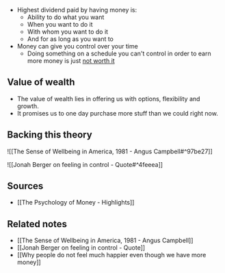 - Highest dividend paid by having money is:
	- Ability to do what you want
	- When you want to do it
	- With whom you want to do it
	- And for as long as you want to
- Money can give you control over your time
	- Doing something on a schedule you can't control in order to earn more money is just <u>not worth it</u>

## Value of wealth
- The value of wealth lies in offering us with options, flexibility and growth.
- It promises us to one day purchase more stuff than we could right now. 

## Backing this theory

![[The Sense of Wellbeing in America, 1981 - Angus Campbell#^97be27]]

![[Jonah Berger on feeling in control - Quote#^4feeea]]

## Sources
- [[The Psychology of Money - Highlights]]

## Related notes
- [[The Sense of Wellbeing in America, 1981 - Angus Campbell]]
- [[Jonah Berger on feeling in control - Quote]]
- [[Why people do not feel much happier even though we have more money]]
